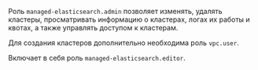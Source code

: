Роль `managed-elasticsearch.admin` позволяет изменять, удалять кластеры, просматривать информацию о кластерах, логах их работы и квотах, а также управлять доступом к кластерам.

Для создания кластеров дополнительно необходима роль `vpc.user`.

Включает в себя роль `managed-elasticsearch.editor`.